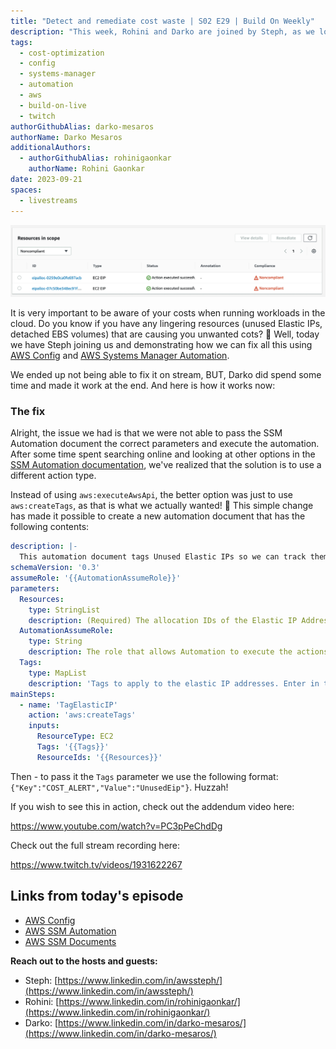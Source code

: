 ```yaml
---
title: "Detect and remediate cost waste | S02 E29 | Build On Weekly"
description: "This week, Rohini and Darko are joined by Steph, as we look at a way to detect potential unwanted costs and remediate them.We did this using AWS Config and some AWS Systems Manager magic" 
tags:
  - cost-optimization
  - config
  - systems-manager
  - automation
  - aws
  - build-on-live
  - twitch
authorGithubAlias: darko-mesaros
authorName: Darko Mesaros
additionalAuthors: 
  - authorGithubAlias: rohinigaonkar
    authorName: Rohini Gaonkar
date: 2023-09-21
spaces:
  - livestreams
---
```


![Screenshot of the AWS Config Dashboard showing non-compliant resources](images/sshot.webp "This is what success looks like")

It is very important to be aware of your costs when running workloads in the cloud. Do you know if you have any lingering resources (unused Elastic IPs, detached EBS volumes) that are causing you unwanted cots? 🤔 Well, today we have Steph joining us and demonstrating how we can fix all this using [AWS Config](https://aws.amazon.com/config/?sc_channel=el&sc_campaign=livestreams&sc_content=build_on_weekly&sc_geo=mult&sc_country=mult&sc_outcome=acq) and [AWS Systems Manager Automation](https://docs.aws.amazon.com/systems-manager/latest/userguide/systems-manager-automation.html?sc_channel=el&sc_campaign=livestreams&sc_content=build_on_weekly&sc_geo=mult&sc_country=mult&sc_outcome=acq).

We ended up not being able to fix it on stream, BUT, Darko did spend some time and made it work at the end. And here is how it works now:

### The fix

Alright, the issue we had is that we were not able to pass the SSM Automation document the correct parameters and execute the automation. After some time spent searching online and looking at other options in the [SSM Automation documentation](https://docs.aws.amazon.com/systems-manager/latest/userguide/documents.html?sc_channel=el&sc_campaign=livestreams&sc_content=build_on_weekly&sc_geo=mult&sc_country=mult&sc_outcome=acq), we've realized that the solution is to use a different action type.

Instead of using `aws:executeAwsApi`, the better option was just to use `aws:createTags`, as that is what we actually wanted! 🥳 This simple change has made it possible to create a new automation document that has the following contents:
```yaml
description: |-
  This automation document tags Unused Elastic IPs so we can track them.  
schemaVersion: '0.3'
assumeRole: '{{AutomationAssumeRole}}'
parameters:
  Resources:
    type: StringList
    description: (Required) The allocation IDs of the Elastic IP Addresses to be tagged.
  AutomationAssumeRole:
    type: String
    description: The role that allows Automation to execute the actions on your behalf.
  Tags:
    type: MapList
    description: 'Tags to apply to the elastic IP addresses. Enter in teh following format: {"Key":"COST_ALERT","Value":"UnusedEip"}'
mainSteps:
  - name: 'TagElasticIP'
    action: 'aws:createTags'
    inputs:
      ResourceType: EC2
      Tags: '{{Tags}}'
      ResourceIds: '{{Resources}}'
```

Then - to pass it the `Tags` parameter we use the following format: `{"Key":"COST_ALERT","Value":"UnusedEip"}`. Huzzah!

If you wish to see this in action, check out the addendum video here:

https://www.youtube.com/watch?v=PC3pPeChdDg

Check out the full stream recording here:

https://www.twitch.tv/videos/1931622267

## Links from today's episode

- [AWS Config](https://aws.amazon.com/config/?sc_channel=el&sc_campaign=livestreams&sc_content=build_on_weekly&sc_geo=mult&sc_country=mult&sc_outcome=acq)
- [AWS SSM Automation](https://docs.aws.amazon.com/systems-manager/latest/userguide/systems-manager-automation.html?sc_channel=el&sc_campaign=livestreams&sc_content=build_on_weekly&sc_geo=mult&sc_country=mult&sc_outcome=acq)
- [AWS SSM Documents](https://docs.aws.amazon.com/systems-manager/latest/userguide/documents.html?sc_channel=el&sc_campaign=livestreams&sc_content=build_on_weekly&sc_geo=mult&sc_country=mult&sc_outcome=acq)

**Reach out to the hosts and guests:**

- Steph: [https://www.linkedin.com/in/awssteph/](https://www.linkedin.com/in/awssteph/)
- Rohini: [https://www.linkedin.com/in/rohinigaonkar/](https://www.linkedin.com/in/rohinigaonkar/)
- Darko: [https://www.linkedin.com/in/darko-mesaros/](https://www.linkedin.com/in/darko-mesaros/)

